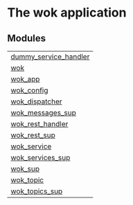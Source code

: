 

# The wok application #


## Modules ##


<table width="100%" border="0" summary="list of modules">
<tr><td><a href="https://github.com/homeswap/wok/blob/master/doc/dummy_service_handler.md" class="module">dummy_service_handler</a></td></tr>
<tr><td><a href="https://github.com/homeswap/wok/blob/master/doc/wok.md" class="module">wok</a></td></tr>
<tr><td><a href="https://github.com/homeswap/wok/blob/master/doc/wok_app.md" class="module">wok_app</a></td></tr>
<tr><td><a href="https://github.com/homeswap/wok/blob/master/doc/wok_config.md" class="module">wok_config</a></td></tr>
<tr><td><a href="https://github.com/homeswap/wok/blob/master/doc/wok_dispatcher.md" class="module">wok_dispatcher</a></td></tr>
<tr><td><a href="https://github.com/homeswap/wok/blob/master/doc/wok_messages_sup.md" class="module">wok_messages_sup</a></td></tr>
<tr><td><a href="https://github.com/homeswap/wok/blob/master/doc/wok_rest_handler.md" class="module">wok_rest_handler</a></td></tr>
<tr><td><a href="https://github.com/homeswap/wok/blob/master/doc/wok_rest_sup.md" class="module">wok_rest_sup</a></td></tr>
<tr><td><a href="https://github.com/homeswap/wok/blob/master/doc/wok_service.md" class="module">wok_service</a></td></tr>
<tr><td><a href="https://github.com/homeswap/wok/blob/master/doc/wok_services_sup.md" class="module">wok_services_sup</a></td></tr>
<tr><td><a href="https://github.com/homeswap/wok/blob/master/doc/wok_sup.md" class="module">wok_sup</a></td></tr>
<tr><td><a href="https://github.com/homeswap/wok/blob/master/doc/wok_topic.md" class="module">wok_topic</a></td></tr>
<tr><td><a href="https://github.com/homeswap/wok/blob/master/doc/wok_topics_sup.md" class="module">wok_topics_sup</a></td></tr></table>

